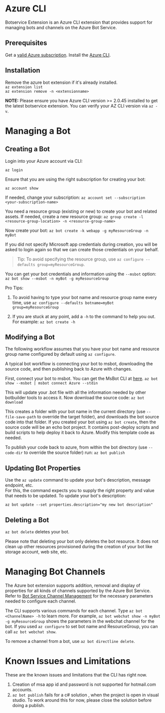 # Azure CLI

Botservice Extension is an Azure CLI extension that provides support for managing bots and channels on the Azure Bot Service.</br>

## Prerequisites

Get a [valid Azure subscription](https://azure.microsoft.com/en-us/free/).
Install the [Azure CLI](https://docs.microsoft.com/en-us/cli/azure/install-azure-cli?view=azure-cli-latest).

## Installation
Remove the azure bot extension if it's already installed.  
`az extension list`  
`az extension remove -n <extensionname>`  

**NOTE:** Please ensure you have Azure CLI version >= 2.0.45 installed to get the latest botservice extension. You can verify your AZ CLI version via `az -v`.

# Managing a Bot

## Creating a Bot
Login into your Azure account via CLI:

`az login`

Ensure that you are using the right subscription for creating your bot:

`az account show`

If needed, change your subscription:
`az account set --subscription <your-subscription-name>`

You need a resource group (existing or new) to create your bot and related assets. If needed, create a new resource group:
`az group create -l <resource-group-location> -n <resource-group-name>`

Now create your bot:
`az bot create -k webapp -g myResourceGroup -n myBot`

If you did not specify Microsoft app credentials during creation, you will be asked to login again so that we can create those credentials on your behalf.
> Tip: To avoid specifying the resource group, use `az configure --defaults group=myResourceGroup`.

You can get your bot credentials and information using the `--msbot` option:
`az bot show --msbot -n myBot -g myResourceGroup`

Pro Tips:
1) To avoid having to type your bot name and resource group name every time, use
`az configure --defaults botname=myBot group=myResourceGroup`

2) If you are stuck at any point, add a `-h` to the command to help you out.  For example:
`az bot create -h`

## Modifying a Bot
The following workflow assumes that you have your bot name and resource group name configured by default using 
`az configure`.  

A typical bot workflow is connecting your bot to msbot, downloading the source code, and then publishing back to Azure with changes.

First, connect your bot to msbot. You can get the MsBot CLI at [here](https://github.com/Microsoft/botbuilder-tools/tree/master/MSBot).
`az bot show --msbot | msbot connect Azure --stdin`

This will update your .bot file with all the information needed by other botbuilder tools to access it.  Now download the source code:
`az bot download`

This creates a folder with your bot name in the current directory (use `--file-save-path` to override the target folder), and downloads the bot source code into that folder. If you created your bot using `az bot create`, then the source code will be an echo bot project. It contains post-deploy scripts and build scripts to help deploy it back to Azure. Modify this template code as needed.

To publish your code back to azure, from within the bot directory (use `--code-dir` to override the source folder) run:
`az bot publish`

## Updating Bot Properties
Use the `az update` command to update your bot's description, message endpoint, etc.  
For this, the command expects you to supply the right property and value that needs to be updated.  To update your bot's description:

`az bot update --set properties.description="my new bot description"`

## Deleting a Bot
`az bot delete` deletes your bot.

Please note that deleting your bot only deletes the bot resource. It does not clean up other resources provisioned during the creation of your bot like storage account, web site, etc.

# Managing Bot Channels
The Azure bot extension supports addition, removal and display of properties for all kinds of channels supported by the Azure Bot Service.  Refer to [Bot Service Channel Management](https://docs.microsoft.com/en-us/azure/bot-service/bot-service-manage-channels) for the necessary parameters needed to configure each channel.

The CLI supports various commands for each channel.  Type `az bot <ChannelName> -h` to learn more.  For example,
`az bot webchat show -n myBot -g myResourceGroup` shows the parameters in the webchat channel for the bot.  If you used `az configure` to set bot name and ResourceGroup, you can call `az bot webchat show`.

To remove a channel from a bot, use `az bot directline delete`.

# Known Issues and Limitations
These are the known issues and limitations that the CLI has right now.  
1) Creation of msa app id and password is not supported for hotmail.com accounts.
2) `az bot publish` fails for a c# solution , when the project is open in visual studio. To work around this for now, please close the solution before doing a publish.
